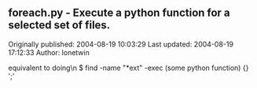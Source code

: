 ## foreach.py - Execute a python function for a selected set of files.

Originally published: 2004-08-19 10:03:29
Last updated: 2004-08-19 17:12:33
Author: lonetwin 

equivalent to doing\n $ find -name "*ext" -exec (some python function) {} ';'